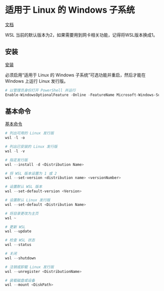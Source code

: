 # 适用于 Linux 的 Windows 子系统

[文档](https://learn.microsoft.com/zh-cn/windows/wsl/)

WSL 当前的默认版本为2，如果需要用到网卡相关功能，记得将WSL版本换成1。

## 安装

[安装](https://learn.microsoft.com/zh-cn/windows/wsl/install)

必须启用“适用于 Linux 的 Windows 子系统”可选功能并重启，然后才能在 Windows 上运行 Linux 发行版。

```PowerShell
# 以管理员身份打开 PowerShell 并运行
Enable-WindowsOptionalFeature -Online -FeatureName Microsoft-Windows-Subsystem-Linux
```

## 基本命令

[基本命令](https://learn.microsoft.com/zh-cn/windows/wsl/basic-commands)

```PowerShell
# 列出可用的 Linux 发行版
wsl -l -o

# 列出已安装的 Linux 发行版
wsl -l -v

# 指定发行版
wsl --install -d <Distribution Name>

# 将 WSL 版本设置为 1 或 2
wsl --set-version <distribution name> <versionNumber>

# 设置默认 WSL 版本
wsl --set-default-version <Version>

# 设置默认 Linux 发行版
wsl --set-default <Distribution Name>

# 将目录更改为主页
wsl ~

# 更新 WSL
wsl --update

# 检查 WSL 状态
wsl --status

# 关闭
wsl --shutdown

# 注销或卸载 Linux 发行版
wsl --unregister <DistributionName>

# 装载磁盘或设备
wsl --mount <DiskPath>
```
